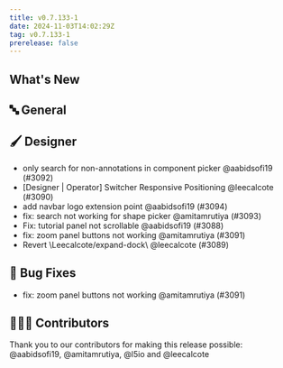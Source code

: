 ```yaml
---
title: v0.7.133-1
date: 2024-11-03T14:02:29Z
tag: v0.7.133-1
prerelease: false
---
```


## What's New
## 🔤 General
## 🖌️ Designer

- only search for non-annotations in component picker @aabidsofi19 (#3092)
- [Designer | Operator] Switcher Responsive Positioning @leecalcote (#3090)
- add navbar logo extension point @aabidsofi19 (#3094)
- fix: search not working for shape picker @amitamrutiya (#3093)
- Fix: tutorial panel not scrollable @aabidsofi19 (#3088)
- fix: zoom panel buttons not working @amitamrutiya (#3091)
- Revert \Leecalcote/expand-dock\ @leecalcote (#3089)

## 🐛 Bug Fixes

- fix: zoom panel buttons not working @amitamrutiya (#3091)

## 👨🏽‍💻 Contributors

Thank you to our contributors for making this release possible:
@aabidsofi19, @amitamrutiya, @l5io and @leecalcote
